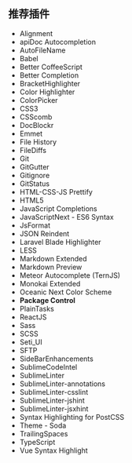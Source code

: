 ## 推荐插件

- Alignment
- apiDoc Autocompletion
- AutoFileName
- Babel
- Better CoffeeScript
- Better Completion
- BracketHighlighter
- Color Highlighter
- ColorPicker
- CSS3
- CSScomb
- DocBlockr
- Emmet
- File History
- FileDiffs
- Git
- GitGutter
- Gitignore
- GitStatus
- HTML-CSS-JS Prettify
- HTML5
- JavaScript Completions
- JavaScriptNext - ES6 Syntax
- JsFormat
- JSON Reindent
- Laravel Blade Highlighter
- LESS
- Markdown Extended
- Markdown Preview
- Meteor Autocomplete (TernJS)
- Monokai Extended
- Oceanic Next Color Scheme
- __Package Control__
- PlainTasks
- ReactJS
- Sass
- SCSS
- Seti_UI
- SFTP
- SideBarEnhancements
- SublimeCodeIntel
- SublimeLinter
- SublimeLinter-annotations
- SublimeLinter-csslint
- SublimeLinter-jshint
- SublimeLinter-jsxhint
- Syntax Highlighting for PostCSS
- Theme - Soda
- TrailingSpaces
- TypeScript
- Vue Syntax Highlight
